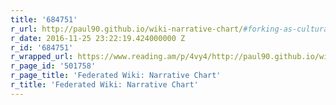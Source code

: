 ```yaml
---
title: '684751'
r_url: http://paul90.github.io/wiki-narrative-chart/#forking-as-cultural-feature@sfw.mcmorgan.org@frances.uk.fedwikihappening.net@kate.au.fedwikihappening.net@wiki.parliamentofthings.org@alyson.sf.fedwikihappening.net@jenny.uk.fedwikihappening.net@journal.hapgood.net@fedwikihappening.rodwell.me@nick.uk.fedwikihappening.net@maha.uk.fedwikihappening.net@alex.au.fedwikihappening.net@catherine.uk.fedwikihappening.net@jon.sf.fedwikihappening.net
r_date: 2016-11-25 23:22:19.424000000 Z
r_id: '684751'
r_wrapped_url: https://www.reading.am/p/4vy4/http://paul90.github.io/wiki-narrative-chart/#forking-as-cultural-feature@sfw.mcmorgan.org@frances.uk.fedwikihappening.net@kate.au.fedwikihappening.net@wiki.parliamentofthings.org@alyson.sf.fedwikihappening.net@jenny.uk.fedwikihappening.net@journal.hapgood.net@fedwikihappening.rodwell.me@nick.uk.fedwikihappening.net@maha.uk.fedwikihappening.net@alex.au.fedwikihappening.net@catherine.uk.fedwikihappening.net@jon.sf.fedwikihappening.net
r_page_id: '501758'
r_page_title: 'Federated Wiki: Narrative Chart'
r_title: 'Federated Wiki: Narrative Chart'
---
```


